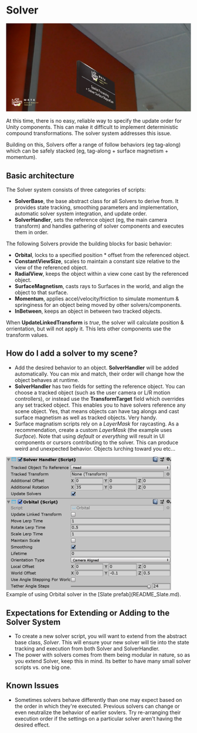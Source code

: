# Solver
![Solver](/External/ReadMeImages/Solver/MRTK_Solver_Main.png)

At this time, there is no easy, reliable way to specify the update order for Unity components. This can make it difficult to implement deterministic compound transformations. The solver system addresses this issue.

Building on this, Solvers offer a range of follow behaviors (eg tag-along) which can be safely stacked (eg, tag-along + surface magnetism + momentum).

## Basic architecture

The Solver system consists of three categories of scripts: 
- **SolverBase**, the base abstract class for all Solvers to derive from. It provides state tracking, smoothing parameters and implementation, automatic solver system integration, and update order.
- **SolverHandler**, sets the reference object (eg, the main camera transform) and handles gathering of solver components and executes them in order.

The following Solvers provide the building blocks for basic behavior:
- **Orbital**, locks to a specified position * offset from the referenced object.
- **ConstantViewSize**, scales to maintain a constant size relative to the view of the referenced object.
- **RadialView**, keeps the object within a view cone cast by the referenced object.
- **SurfaceMagnetism**, casts rays to Surfaces in the world, and align the object to that surface.
- **Momentum**, applies accel/velocity/friction to simulate momentum & springiness for an object being moved by other solvers/components.
- **InBetween**, keeps an object in between two tracked objects.
 
When **UpdateLinkedTransform** is *true*, the solver will calculate position & orrientation, but will not apply it. This lets other components use the transform values.


## How do I add a solver to my scene?
- Add the desired behavior to an object. **SolverHandler** will be added automatically. You can mix and match, their order will change how the object behaves at runtime.
- **SolverHandler** has two fields for setting the reference object. You can choose a tracked object (such as the user camera or L/R motion controllers), or instead use the **TransformTarget** field which overrides any set tracked object. This enables you to have solvers reference any scene object. Yes, that means objects can have tag alongs and cast surface magnetism as well as tracked objects. Very handy.
- Surface magnatism scripts rely on a *LayerMask* for raycasting. As a recommendation, create a custom *LayerMask* (the example uses *Surface*). Note that using *default* or *everything* will result in UI components or cursors contributing to the solver. This can produce weird and unexpected behavior. Objects lurching toward you etc...

<img src="/External/ReadMeImages/Solver/MRTK_Solver_Orbital.png" width="450">
Example of using Orbital solver in the [Slate prefab](README_Slate.md). 

## Expectations for Extending or Adding to the Solver System
- To create a new solver script, you will want to extend from the abstract base class, *Solver*. This will ensure your new solver will tie into the state tracking and execution from both Solver and SolverHandler.
- The power with solvers comes from them being modular in nature, so as you extend Solver, keep this in mind. Its better to have many small solver scripts vs. one big one.


## Known Issues
- Sometimes solvers behave differently than one may expect based on the order in which they're executed. Previous solvers can change or even neutralize the behavior of earlier sovlers. Try re-arranging their execution order if the settings on a particular solver aren't having the desired effect.

